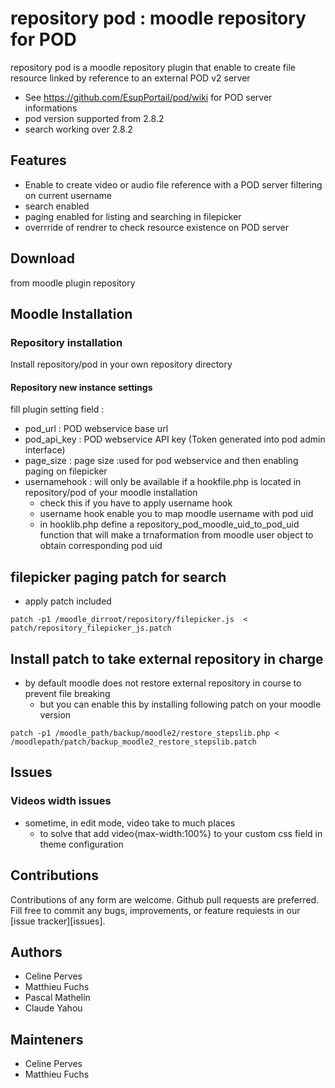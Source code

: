# repository pod : moodle repository for POD
repository pod is a moodle repository plugin that enable to create file resource linked by reference to an external POD v2 server
* See https://github.com/EsupPortail/pod/wiki for POD server informations
* pod version supported from 2.8.2
* search working over 2.8.2

## Features
* Enable to create video or audio file reference with a POD server filtering on current username
* search enabled
* paging enabled for listing and searching in filepicker
* overrride of rendrer to check resource existence on POD server
## Download
from moodle plugin repository

## Moodle Installation

### Repository installation
Install repository/pod in your own repository directory

#### Repository new instance settings
fill plugin setting field :
* pod_url : POD webservice base url
* pod_api_key : POD webservice API key (Token generated into pod admin interface)
* page_size : page size :used for pod webservice and then enabling paging on filepicker
* usernamehook : will only be available if a hookfile.php is located in repository/pod of your moodle installation
  * check this if you have to apply username hook
  * username hook enable you to map moodle username with pod uid
  * in hooklib.php define a repository_pod_moodle_uid_to_pod_uid function that will make a trnaformation from moodle user object to obtain corresponding pod uid
## filepicker paging patch for search
* apply patch included
```
patch -p1 /moodle_dirroot/repository/filepicker.js  < patch/repository_filepicker_js.patch
```

## Install patch to take external repository in charge
* by default moodle does not restore external repository in course to prevent file breaking
  * but you can enable this by installing following patch on your moodle version
```shell
patch -p1 /moodle_path/backup/moodle2/restore_stepslib.php < /moodlepath/patch/backup_moodle2_restore_stepslib.patch
```

## Issues
### Videos width issues
* sometime, in edit mode, video take to much places
  * to solve that add video{max-width:100%} to your custom css field in theme configuration

## Contributions
Contributions of any form are welcome. Github pull requests are preferred.
Fill free to commit any bugs, improvements, or feature requiests in our [issue tracker][issues].

## Authors
* Celine Perves
* Matthieu Fuchs
* Pascal Mathelin
* Claude Yahou

## Mainteners
* Celine Perves
* Matthieu Fuchs

